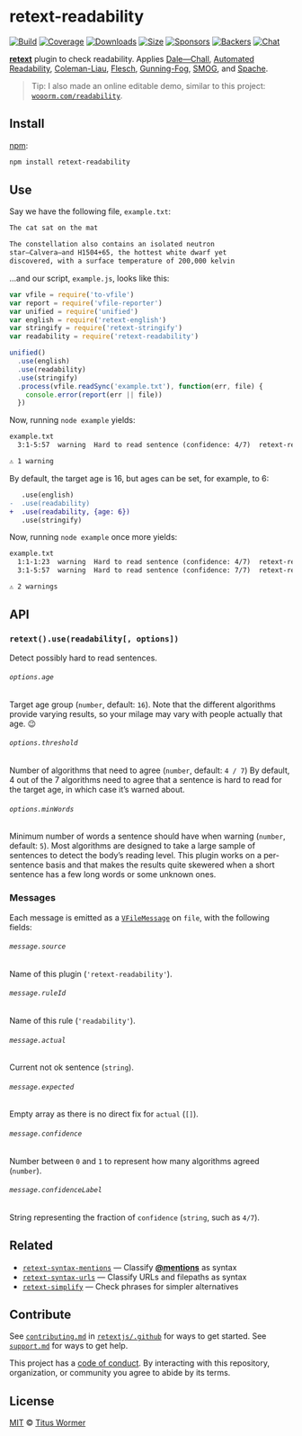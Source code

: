 # retext-readability

[![Build][build-badge]][build]
[![Coverage][coverage-badge]][coverage]
[![Downloads][downloads-badge]][downloads]
[![Size][size-badge]][size]
[![Sponsors][sponsors-badge]][collective]
[![Backers][backers-badge]][collective]
[![Chat][chat-badge]][chat]

[**retext**][retext] plugin to check readability.
Applies [Dale—Chall][dale-chall],
[Automated Readability][automated-readability], [Coleman-Liau][], [Flesch][],
[Gunning-Fog][], [SMOG][], and [Spache][].

> Tip: I also made an online editable demo, similar to this project:
> [`wooorm.com/readability`](https://wooorm.com/readability/).

## Install

[npm][]:

```sh
npm install retext-readability
```

## Use

Say we have the following file, `example.txt`:

```txt
The cat sat on the mat

The constellation also contains an isolated neutron
star—Calvera—and H1504+65, the hottest white dwarf yet
discovered, with a surface temperature of 200,000 kelvin
```

…and our script, `example.js`, looks like this:

```js
var vfile = require('to-vfile')
var report = require('vfile-reporter')
var unified = require('unified')
var english = require('retext-english')
var stringify = require('retext-stringify')
var readability = require('retext-readability')

unified()
  .use(english)
  .use(readability)
  .use(stringify)
  .process(vfile.readSync('example.txt'), function(err, file) {
    console.error(report(err || file))
  })
```

Now, running `node example` yields:

```txt
example.txt
  3:1-5:57  warning  Hard to read sentence (confidence: 4/7)  retext-readability  retext-readability

⚠ 1 warning
```

By default, the target age is 16, but ages can be set, for example, to 6:

```diff
   .use(english)
-  .use(readability)
+  .use(readability, {age: 6})
   .use(stringify)
```

Now, running `node example` once more yields:

```txt
example.txt
  1:1-1:23  warning  Hard to read sentence (confidence: 4/7)  retext-readability  retext-readability
  3:1-5:57  warning  Hard to read sentence (confidence: 7/7)  retext-readability  retext-readability

⚠ 2 warnings
```

## API

### `retext().use(readability[, options])`

Detect possibly hard to read sentences.

###### `options.age`

Target age group (`number`, default: `16`).
Note that the different algorithms provide varying results, so your milage may
vary with people actually that age.  :wink:

###### `options.threshold`

Number of algorithms that need to agree (`number`, default: `4 / 7`)
By default, 4 out of the 7 algorithms need to agree that a sentence is hard to
read for the target age, in which case it’s warned about.

###### `options.minWords`

Minimum number of words a sentence should have when warning (`number`, default:
`5`).
Most algorithms are designed to take a large sample of sentences to detect the
body’s reading level.
This plugin works on a per-sentence basis and that makes the results quite
skewered when a short sentence has a few long words or some unknown ones.

### Messages

Each message is emitted as a [`VFileMessage`][message] on `file`, with the
following fields:

###### `message.source`

Name of this plugin (`'retext-readability'`).

###### `message.ruleId`

Name of this rule (`'readability'`).

###### `message.actual`

Current not ok sentence (`string`).

###### `message.expected`

Empty array as there is no direct fix for `actual` (`[]`).

###### `message.confidence`

Number between `0` and `1` to represent how many algorithms agreed (`number`).

###### `message.confidenceLabel`

String representing the fraction of `confidence` (`string`, such as `4/7`).

## Related

*   [`retext-syntax-mentions`](https://github.com/retextjs/retext-syntax-mentions)
    — Classify [**@mentions**](https://github.com/blog/821) as syntax
*   [`retext-syntax-urls`](https://github.com/retextjs/retext-syntax-urls)
    — Classify URLs and filepaths as syntax
*   [`retext-simplify`](https://github.com/retextjs/retext-simplify)
    — Check phrases for simpler alternatives

## Contribute

See [`contributing.md`][contributing] in [`retextjs/.github`][health] for ways
to get started.
See [`support.md`][support] for ways to get help.

This project has a [code of conduct][coc].
By interacting with this repository, organization, or community you agree to
abide by its terms.

## License

[MIT][license] © [Titus Wormer][author]

<!-- Definitions -->

[build-badge]: https://img.shields.io/travis/retextjs/retext-readability.svg

[build]: https://travis-ci.org/retextjs/retext-readability

[coverage-badge]: https://img.shields.io/codecov/c/github/retextjs/retext-readability.svg

[coverage]: https://codecov.io/github/retextjs/retext-readability

[downloads-badge]: https://img.shields.io/npm/dm/retext-readability.svg

[downloads]: https://www.npmjs.com/package/retext-readability

[size-badge]: https://img.shields.io/bundlephobia/minzip/retext-readability.svg

[size]: https://bundlephobia.com/result?p=retext-readability

[sponsors-badge]: https://opencollective.com/unified/sponsors/badge.svg

[backers-badge]: https://opencollective.com/unified/backers/badge.svg

[collective]: https://opencollective.com/unified

[chat-badge]: https://img.shields.io/badge/chat-spectrum-7b16ff.svg

[chat]: https://spectrum.chat/unified/retext

[npm]: https://docs.npmjs.com/cli/install

[health]: https://github.com/retextjs/.github

[contributing]: https://github.com/retextjs/.github/blob/master/contributing.md

[support]: https://github.com/retextjs/.github/blob/master/support.md

[coc]: https://github.com/retextjs/.github/blob/master/code-of-conduct.md

[license]: license

[author]: https://wooorm.com

[retext]: https://github.com/retextjs/retext

[message]: https://github.com/vfile/vfile-message

[dale-chall]: https://github.com/words/dale-chall-formula

[automated-readability]: https://github.com/words/automated-readability

[coleman-liau]: https://github.com/words/coleman-liau

[flesch]: https://github.com/words/flesch

[gunning-fog]: https://github.com/words/gunning-fog

[spache]: https://github.com/words/spache-formula

[smog]: https://github.com/words/smog-formula
